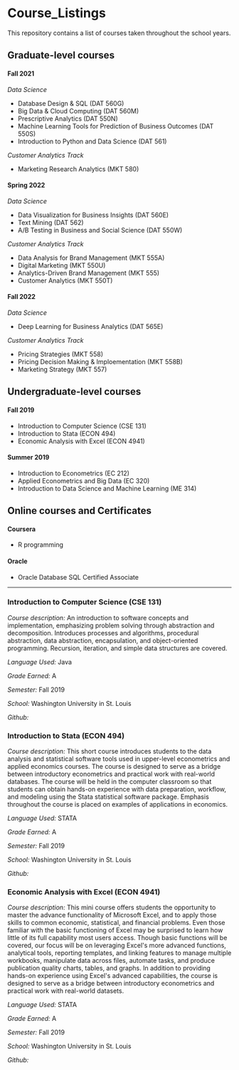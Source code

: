 # Course_Listings
This repository contains a list of courses taken throughout the school years.

## Graduate-level courses

#### Fall 2021

*Data Science*

- Database Design & SQL (DAT 560G)
- Big Data & Cloud Computing (DAT 560M)
- Prescriptive Analytics (DAT 550N) 
- Machine Learning Tools for Prediction of Business Outcomes (DAT 550S)
- Introduction to Python and Data Science (DAT 561)

*Customer Analytics Track*

- Marketing Research Analytics (MKT 580)

#### Spring 2022

*Data Science*

- Data Visualization for Business Insights (DAT 560E)
- Text Mining (DAT 562) 
- A/B Testing in Business and Social Science (DAT 550W)

*Customer Analytics Track*

- Data Analysis for Brand Management (MKT 555A)
- Digital Marketing (MKT 550U)
- Analytics-Driven Brand Management (MKT 555)
- Customer Analytics (MKT 550T)

#### Fall 2022

*Data Science*

- Deep Learning for Business Analytics (DAT 565E)

*Customer Analytics Track*

- Pricing Strategies (MKT 558)
- Pricing Decision Making & Imploementation (MKT 558B)
- Marketing Strategy (MKT 557)

## Undergraduate-level courses

#### Fall 2019 

- Introduction to Computer Science (CSE 131)
- Introduction to Stata (ECON 494)
- Economic Analysis with Excel (ECON 4941)

#### Summer 2019

- Introduction to Econometrics (EC 212)
- Applied Econometrics and Big Data (EC 320)
- Introduction to Data Science and Machine Learning (ME 314)

## Online courses and Certificates

#### Coursera
- R programming

#### Oracle
- Oracle Database SQL Certified Associate

------------
### Introduction to Computer Science (CSE 131)
*Course description:* An introduction to software concepts and implementation, emphasizing problem solving through abstraction and decomposition. Introduces processes and algorithms, procedural abstraction, data abstraction, encapsulation, and object-oriented programming. Recursion, iteration, and simple data structures are covered.

*Language Used:* Java

*Grade Earned:* A

*Semester:* Fall 2019

*School:* Washington University in St. Louis

*Github:*

### Introduction to Stata (ECON 494)
*Course description:* This short course introduces students to the data analysis and statistical software tools used in upper-level econometrics and applied economics courses. The course is designed to serve as a bridge between introductory econometrics and practical work with real-world databases. The course will be held in the computer classroom so that students can obtain hands-on experience with data preparation, workflow, and modeling using the Stata statistical software package. Emphasis throughout the course is placed on examples of applications in economics. 

*Language Used:* STATA

*Grade Earned:* A

*Semester:* Fall 2019

*School:* Washington University in St. Louis

*Github:*

### Economic Analysis with Excel (ECON 4941)
*Course description:* This mini course offers students the opportunity to master the advance functionality of Microsoft Excel, and to apply those skills to common economic, statistical, and financial problems. Even those familiar with the basic functioning of Excel may be surprised to learn how little of its full capability most users access. Though basic functions will be covered, our focus will be on leveraging Excel's more advanced functions, analytical tools, reporting templates, and linking features to manage multiple workbooks, manipulate data across files, automate tasks, and produce publication quality charts, tables, and graphs. In addition to providing hands-on experience using Excel's advanced capabilities, the course is designed to serve as a bridge between introductory econometrics and practical work with real-world datasets. 

*Language Used:* STATA

*Grade Earned:* A

*Semester:* Fall 2019

*School:* Washington University in St. Louis

*Github:*
